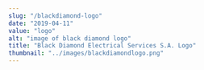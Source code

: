 ```yaml
---
slug: "/blackdiamond-logo"
date: "2019-04-11"
value: "logo"
alt: "image of black diamond logo"
title: "Black Diamond Electrical Services S.A. Logo"
thumbnail: "../images/blackdiamondlogo.png"
---
```

